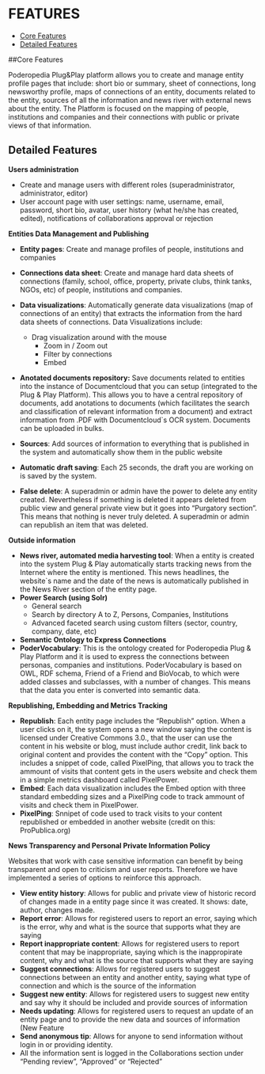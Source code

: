 FEATURES 
=============

* [Core Features](#Core-Features)
* [Detailed Features](#Detailed-Features)

##Core Features

Poderopedia Plug&Play platform allows you to create and manage entity profile pages that include: short bio or summary, sheet of connections, long newsworthy profile, maps of connections of an entity, documents related to the entity, sources of all the information and news river with external news about the entity. The Platform is focused on the mapping of people, institutions and companies and their connections with public or private views of that information. 

## Detailed Features

**Users administration**

- Create and manage users with different roles (superadministrator, administrator, editor)
- User account page with user settings: name, username, email, password, short bio, avatar, user history (what he/she has created, edited), notifications of collaborations approval or rejection

**Entities Data Management and Publishing**

- **Entity pages**: Create and manage profiles of people, institutions and companies
- **Connections data sheet**: Create and manage hard data sheets of connections (family, school, office, property, private clubs, think tanks, NGOs, etc) of people, institutions and companies.
- **Data visualizations**: Automatically generate data visualizations (map of connections of an entity) that extracts the information from the hard data sheets of connections. Data Visualizations include:

  - Drag visualization around with the mouse
	- Zoom in / Zoom out
	- Filter by connections
	- Embed

- **Anotated documents repository:** Save documents related to entities into the instance of Documentcloud that you can setup (integrated to the Plug & Play Platform). This allows you to have a central repository of documents, add anotations to documents (which facilitates the search and classification of relevant information from a document) and extract information from .PDF with Documentcloud`s OCR system. Documents can be uploaded in bulks.
- **Sources**: Add sources of information to everything that is published in the system and automatically show them in the public website
- **Automatic draft saving**: Each 25 seconds, the draft you are working on is saved by the system.
- **False delete**: A superadmin or admin have the power to delete any entity created. Nevertheless if something is deleted it appears deleted from public view and general private view but it goes into “Purgatory section”. This means that nothing is never truly deleted. A superadmin or admin can republish an item that was deleted.

**Outside information**

-	**News river, automated media harvesting tool**: When a entity is created into the system Plug & Play automatically starts tracking news from the Internet where the entity is mentioned. This news headlines, the website`s name and the date of the news is automatically published in the News River section of the entity page.
- **Power Search (using Solr)**
	- General search
	- Search by directory A to Z, Persons, Companies, Institutions
	- Advanced faceted search using custom filters (sector, country, company, date, etc)
- **Semantic Ontology to Express Connections**
- **PoderVocabulary**: This is the ontology created for Poderopedia Plug & Play Platform and it is used to express the connections between personas, companies and institutions. PoderVocabulary is based on OWL​​, RDF schema, Friend of a Friend and BioVocab, to which were added classes and subclasses, with a number of changes. This means that the data you enter is converted into semantic data.

**Republishing, Embedding and Metrics Tracking**

- **Republish**: Each entity page includes the “Republish” option. When a user clicks on it, the system opens a new window saying the content is licensed under Creative Commons 3.0., that the user can use the content in his website or blog, must include author credit, link back to original content and provides the content with the “Copy” option. This includes a snippet of code, called PixelPing, that allows you to track the ammount of visits that content gets in the users website and check them in a simple metrics dashboard called PixelPower.
- **Embed**: Each data visualization includes the Embed option with three standard embedding sizes and a PixelPing code to track ammount of visits and check them in PixelPower.
- **PixelPing**: Snnipet of code used to track visits to your content republished or embedded in another website (credit on this: ProPublica.org)


**News Transparency and Personal Private Information Policy**

Websites that work with case sensitive information can benefit by being transparent and open to criticism and user reports. Therefore we have implemented a series of options to reinforce this approach.

- **View entity history**: Allows for public and private view of historic record of changes made in a entity page since it was created. It shows: date, author, changes made.
- **Report error**: Allows for registered users to report an error, saying which is the error, why and what is the source that supports what they are saying
- **Report inappropriate content**: Allows for registered users to report content that may be inappropriate, saying which is the inappropirate content, why and what is the source that supports what they are saying
- **Suggest connections**: Allows for registered users to suggest connections between an entity and another entity, saying what type of connection and which is the source of the information
- **Suggest new entity**: Allows for registered users to suggest new entity and say why it should be included and provide sources of information
- **Needs updating**: Allows for registered users to request an update of an entity page and to provide the new data and sources of information (New Feature
- **Send anonymous tip**: Allows for anyone to send information without login in or providing identity.
- All the information sent is logged in the Collaborations section under “Pending review”, “Approved” or “Rejected”
